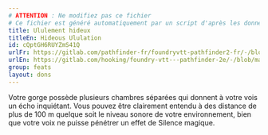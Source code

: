```yaml
---
# ATTENTION : Ne modifiez pas ce fichier
# Ce fichier est généré automatiquement par un script d'après les données du module Foundry VTT officiel et de sa traduction
title: Ululement hideux
titleEn: Hideous Ululation
id: cQptGH6RUYZmS41Q
urlFr: https://gitlab.com/pathfinder-fr/foundryvtt-pathfinder2-fr/-/blob/master/data/feats/cQptGH6RUYZmS41Q.htm
urlEn: https://gitlab.com/hooking/foundry-vtt---pathfinder-2e/-/blob/master/packs/data/feats.db/hideous-ululation.json
group: feats
layout: dons
---
```

Votre gorge possède plusieurs chambres séparées qui donnent à votre vois un écho inquiétant. Vous pouvez être clairement entendu à des distance de plus de 100 m quelque soit le niveau sonore de votre environnement, bien que votre voix ne puisse pénétrer un effet de <a class="entity-link" data-pack="pf2e.spells-srd" data-id="gIdDLrbswTV3OBJy" draggable="true">Silence</a> magique.


